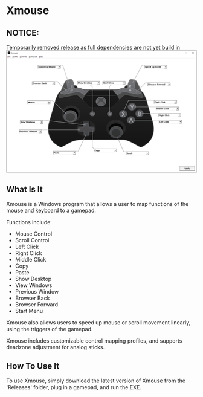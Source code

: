 # Xmouse
## NOTICE:
Temporarily removed release as full dependencies are not yet build in
![alt text](https://github.com/harrisonmg/Xmouse/blob/master/Xmouse_Screencap.png)
## What Is It
Xmouse is a Windows program that allows a user to map functions of the mouse and keyboard to a gamepad.

Functions include:
- Mouse Control
- Scroll Control
- Left Click
- Right Click
- Middle Click
- Copy
- Paste
- Show Desktop
- View Windows
- Previous Window
- Browser Back
- Browser Forward
- Start Menu

Xmouse also allows users to speed up mouse or scroll movement linearly, using the triggers of the gamepad.

Xmouse includes customizable control mapping profiles, and supports deadzone adjustment for analog sticks.

## How To Use It
To use Xmouse, simply download the latest version of Xmouse from the 'Releases' folder, plug in a gamepad, and run the EXE.

